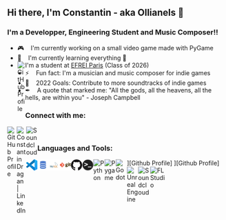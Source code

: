 <!-- ### Hi there 👋 -->

<!--
**Dragan-Constantin/Dragan-Constantin** is a ✨ _special_ ✨ repository because its `README.md` (this file) appears on your GitHub profile.

Here are some ideas to get you started:

- 🔭 I’m currently working on ...
- 🌱 I’m currently learning ...
- 👯 I’m looking to collaborate on ...
- 🤔 I’m looking for help with ...
- 💬 Ask me about ...
- 📫 How to reach me: ...
- 😄 Pronouns: ...
- ⚡ Fun fact: ...
-->

## Hi there, I'm Constantin - aka Ollianels 👋

### I'm a Developper, Engineering Student and Music Composer!!
  - 🎮 ​ ​ ​ I'm currently working on a small video game made with PyGame
  - 📖 ​ ​ ​ I'm currently learning everything 🤣
  - [<img align="left" alt="GitHub Profile" width="18px" src="https://raw.githubusercontent.com/Dragan-Constantin/myicons/main/Logo-Efrei-2017-Fr-Web.png?token=AWLZ6NLLF36GHN6ESTTJLHLB2L2XG" />][EFREI]I'm a student at [EFREI Paris][EFREI] (Class of 2026)
  - ⚡ ​ ​ ​ Fun fact: I'm a musician and music composer for indie games
  - 🥅 ​ ​ ​ 2022 Goals: Contribute to more soundtracks of indie games
  - ✒ ​ ​ ​ A quote that marked me: "All the gods, all the heavens, all the hells, are within you" - Joseph Campbell


### Connect with me:

<!-- [<img align="left" alt="codeSTACKr.com" width="22px" src="https://raw.githubusercontent.com/Dragan-Constantin/myicons/main/yellow-globe-icon.png?token=AWLZ6NMEYINAOWLP2EODMZ3B2HS5Q" />][codeSTACKr website] -->
[<img align="left" alt="GitHub Profile" width="22px" src="https://raw.githubusercontent.com/Dragan-Constantin/myicons/main/yellow-globe-icon.png?token=AWLZ6NMEYINAOWLP2EODMZ3B2HS5Q" />][website]
[<img align="left" alt="Constantin Dragan | LinkedIn" width="22px" src="https://raw.githubusercontent.com/Dragan-Constantin/myicons/main/linkedin-icon.png?token=AWLZ6NLON6ACUD43FNOPLSDB2HS7G" />][linkedin]
[<img align="left" alt="Soundcloud" width="26px" src="https://raw.githubusercontent.com/Dragan-Constantin/myicons/main/soundcloud-icon.png?token=AWLZ6NKJ5C6HJ6ETAL3ZNFTB2HSII" />][soundcloud]

<br />

### Languages and Tools:

<img align="left" alt="Visual Studio Code" width="26px" src="https://raw.githubusercontent.com/github/explore/80688e429a7d4ef2fca1e82350fe8e3517d3494d/topics/visual-studio-code/visual-studio-code.png" />
<img align="left" alt="SQL" width="26px" src="https://raw.githubusercontent.com/github/explore/80688e429a7d4ef2fca1e82350fe8e3517d3494d/topics/sql/sql.png" />][Github Profile]
<img align="left" alt="MySQL" width="26px" src="https://raw.githubusercontent.com/github/explore/80688e429a7d4ef2fca1e82350fe8e3517d3494d/topics/mysql/mysql.png" />
<img align="left" alt="Git" width="26px" src="https://raw.githubusercontent.com/github/explore/80688e429a7d4ef2fca1e82350fe8e3517d3494d/topics/git/git.png" />][Github Profile]
<img align="left" alt="GitHub" width="26px" src="https://raw.githubusercontent.com/github/explore/78df643247d429f6cc873026c0622819ad797942/topics/github/github.png" />
<img align="left" alt="Terminal" width="26px" src="https://raw.githubusercontent.com/github/explore/80688e429a7d4ef2fca1e82350fe8e3517d3494d/topics/terminal/terminal.png" />
<img align="left" alt="Python" width="26px" src="https://raw.githubusercontent.com/Dragan-Constantin/myicons/main/python-icon.png?token=AWLZ6NORNXD6UJEU6CQMBRLB2HRFO" />
<img align="left" alt="Pygame" width="26px" src="https://raw.githubusercontent.com/Dragan-Constantin/myicons/main/pygame-icon.png?token=AWLZ6NO72I2ANPLO4M6Q52DB2OME4" />
<img align="left" alt="Godot" width="26px" src="https://raw.githubusercontent.com/Dragan-Constantin/myicons/main/Godot-icon.png?token=AWLZ6NLMTLPXIMVSUODNHCDB2HSEQ" />
<img align="left" alt="Unreal Engine" width="26px" src="https://raw.githubusercontent.com/Dragan-Constantin/myicons/main/ue4-icon-v2.png?token=AWLZ6NLM3RQBOXEEPZP62SDB2HUHI" />
<img align="left" alt="Soundcloud" width="28px" src="https://raw.githubusercontent.com/Dragan-Constantin/myicons/main/soundcloud-icon.png?token=AWLZ6NKJ5C6HJ6ETAL3ZNFTB2HSII" />
<img align="left" alt="FL Studio" width="35px" src="https://raw.githubusercontent.com/Dragan-Constantin/myicons/main/fl-studio-icon.png?token=AWLZ6NOQNW4V4MIZWYOVLCLB2HSKE" />

<br />
<br />

[website]: https://spaceorderone.com/
[codeSTACKr website]: https://codeSTACKr.com
[soundcloud]: https://soundcloud.com/ollianels/
[linkedin]: https://www.linkedin.com/in/dragan-constantin/
[vscode]: https://code.visualstudio.com/
[Python]: https://www.python.org/
[Github Profile]: https://github.com/Dragan-Constantin
[EFREI]: https://www.efrei.fr/
